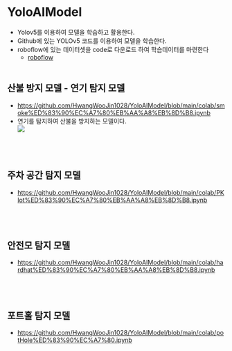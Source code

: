 # YoloAIModel
  - Yolov5를 이용하여 모델을 학습하고 활용한다.
  - Github에 있는 YOLOv5 코드를 이용하여 모델을 학습한다.
  - roboflow에 있는 데이터셋을 code로 다운로드 하여 학습데이터를 마련한다
     - [roboflow](https://roboflow.com/)
<br/> <br/> 
## 산불 방지 모델 - 연기 탐지 모델
  - https://github.com/HwangWooJin1028/YoloAIModel/blob/main/colab/smoke%ED%83%90%EC%A7%80%EB%AA%A8%EB%8D%B8.ipynb
  - 연기를 탐지하여 산불을 방지하는 모델이다.<br/>
    [<img src="https://img.shields.io/badge/Colab-2C2C32.svg?style=for-the-badge&logo=googlecolab&logoColor=#F9AB00"/>](https://github.com/HwangWooJin1028/YoloAIModel/blob/main/colab/smoke%ED%83%90%EC%A7%80%EB%AA%A8%EB%8D%B8.ipynb)
<br/> <br/> <br/> <br/> 
## 주차 공간 탐지 모델
  - https://github.com/HwangWooJin1028/YoloAIModel/blob/main/colab/PKlot%ED%83%90%EC%A7%80%EB%AA%A8%EB%8D%B8.ipynb
<br/> <br/> <br/> <br/> 
## 안전모 탐지 모델
  - https://github.com/HwangWooJin1028/YoloAIModel/blob/main/colab/hardhat%ED%83%90%EC%A7%80%EB%AA%A8%EB%8D%B8.ipynb
<br/> <br/> <br/> <br/> 
## 포트홀 탐지 모델
  - https://github.com/HwangWooJin1028/YoloAIModel/blob/main/colab/potHole%ED%83%90%EC%A7%80.ipynb
<br/> 
